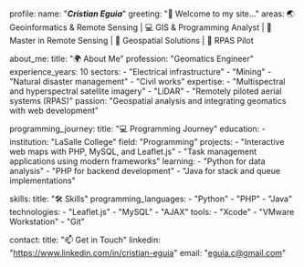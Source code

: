profile:
  name: "***Cristian Eguia***"
  greeting: "👋 Welcome to my site..."
  areas: 🌏 Geoinformatics & Remote Sensing | 💻 GIS & Programming Analyst | 📖 Master in Remote Sensing |
🎯 Geospatial Solutions | 🚀 RPAS Pilot

about_me:
  title: "🌍 About Me"
  profession: "Geomatics Engineer"
  experience_years: 10
  sectors:
    - "Electrical infrastructure"
    - "Mining"
    - "Natural disaster management"
    - "Civil works"
  expertise:
    - "Multispectral and hyperspectral satellite imagery"
    - "LiDAR"
    - "Remotely piloted aerial systems (RPAS)"
  passion: "Geospatial analysis and integrating geomatics with web development"

programming_journey:
  title: "💻 Programming Journey"
  education: 
    - institution: "LaSalle College"
      field: "Programming"
  projects:
    - "Interactive web maps with PHP, MySQL, and Leaflet.js"
    - "Task management applications using modern frameworks"
  learning:
    - "Python for data analysis"
    - "PHP for backend development"
    - "Java for stack and queue implementations"

skills:
  title: "🛠️ Skills"
  programming_languages:
    - "Python"
    - "PHP"
    - "Java"
  technologies:
    - "Leaflet.js"
    - "MySQL"
    - "AJAX"
  tools:
    - "Xcode"
    - "VMware Workstation"
    - "Git"

contact:
  title: "📫 Get in Touch"
  linkedin: "https://www.linkedin.com/in/cristian-eguia"
  email: "eguia.c@gmail.com"


